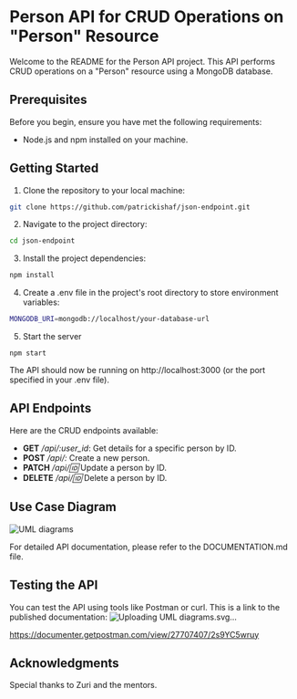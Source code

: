 # Person API for CRUD Operations on "Person" Resource

Welcome to the README for the Person API project. This API performs CRUD operations on a "Person" resource using a MongoDB database.

## Prerequisites

Before you begin, ensure you have met the following requirements:

- Node.js and npm installed on your machine.

## Getting Started

1. Clone the repository to your local machine:

  ```bash
  git clone https://github.com/patrickishaf/json-endpoint.git
  ```

2. Navigate to the project directory:
  ```bash
  cd json-endpoint
  ```

3. Install the project dependencies:
  ```bash
  npm install
  ```

4. Create a .env file in the project's root directory to store environment variables:
  ```bash
  MONGODB_URI=mongodb://localhost/your-database-url
  ```

5. Start the server
  ```
  npm start
  ```

The API should now be running on http://localhost:3000 (or the port specified in your .env file).

## API Endpoints
Here are the CRUD endpoints available:

- **GET** */api/:user_id*: Get details for a specific person by ID.
- **POST** */api/:* Create a new person.
- **PATCH** */api/:id:* Update a person by ID.
- **DELETE** */api/:id:* Delete a person by ID.

## Use Case Diagram

![UML diagrams](https://github.com/patrickishaf/json-endpoint/assets/56861840/ee93af51-5fdc-4dd7-a6e1-638339ad37d7)


For detailed API documentation, please refer to the DOCUMENTATION.md file.

## Testing the API
You can test the API using tools like Postman or curl. This is a link to the published documentation:
![Uploading UML diagrams.svg…]()

https://documenter.getpostman.com/view/27707407/2s9YC5wruy


## Acknowledgments
Special thanks to Zuri and the mentors.





